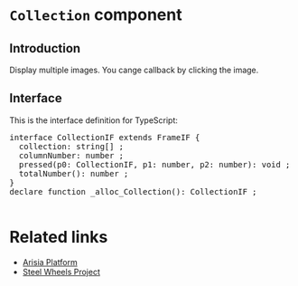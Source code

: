 # `Collection` component

## Introduction
Display multiple images. You cange callback by clicking the image.

## Interface

This is the interface definition for TypeScript:
<pre>
interface CollectionIF extends FrameIF {
  collection: string[] ;
  columnNumber: number ;
  pressed(p0: CollectionIF, p1: number, p2: number): void ;
  totalNumber(): number ;
}
declare function _alloc_Collection(): CollectionIF ;

</pre>

# Related links
* [Arisia Platform](https://github.com/steelwheels/Arisia#readme)
* [Steel Wheels Project](https://github.com/steelwheels)



